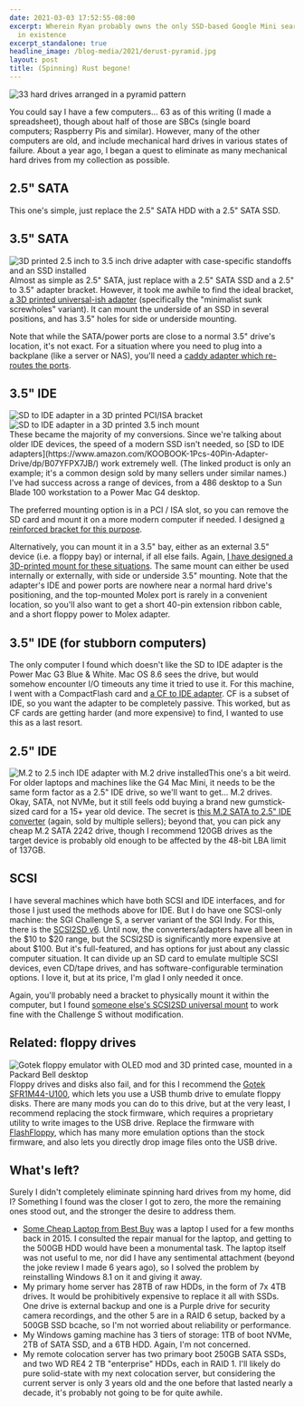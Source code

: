 ```yaml
---
date: 2021-03-03 17:52:55-08:00
excerpt: Wherein Ryan probably owns the only SSD-based Google Mini search appliance
  in existence
excerpt_standalone: true
headline_image: /blog-media/2021/derust-pyramid.jpg
layout: post
title: (Spinning) Rust begone!
---
```

<img src="{{ site.url }}{{ site.baseurl }}/blog-media/2021/derust-pyramid.jpg" alt="33 hard drives arranged in a pyramid pattern" class="img-responsive img-rounded img-lg">

You could say I have a few computers... 63 as of this writing (I made a
spreadsheet), though about half of those are SBCs (single board
computers; Raspberry Pis and similar). However, many of the other
computers are old, and include mechanical hard drives in various states
of failure. About a year ago, I began a quest to eliminate as many
mechanical hard drives from my collection as possible.

## 2.5" SATA

This one's simple, just replace the 2.5" SATA HDD with a 2.5" SATA SSD.

## 3.5" SATA

<img src="{{ site.url }}{{ site.baseurl }}/blog-media/2021/derust-3.5-sata-underside.jpg" alt="3D printed 2.5 inch to 3.5 inch drive adapter with case-specific standoffs and an SSD installed" class="img-responsive img-rounded img-md pull-right">Almost as simple as 2.5" SATA, just replace with a 2.5" SATA SSD and a 2.5" to 3.5" adapter bracket. However, it took me awhile to find the ideal bracket, [a 3D printed universal-ish adapter](https://www.thingiverse.com/thing:29628) (specifically the "minimalist sunk screwholes" variant). It can mount the underside of an SSD in several positions, and has 3.5" holes for side or underside mounting.

Note that while the SATA/power ports are close to a normal 3.5" drive's location, it's not exact. For a situation where you need to plug into a backplane (like a server or NAS), you'll need a [caddy adapter which re-routes the ports](https://www.amazon.com/General-Drive-HDD-Adapter-CADDY/dp/B00F3QFKNS/).
<div class="clearfix"></div>

## 3.5" IDE

<div class="pull-right"><img src="{{ site.url }}{{ site.baseurl }}/blog-media/2021/derust-sd-slot.jpg" alt="SD to IDE adapter in a 3D printed PCI/ISA bracket" class="img-responsive img-rounded img-md"><img src="{{ site.url }}{{ site.baseurl }}/blog-media/2021/derust-sd-3.5.jpg" alt="SD to IDE adapter in a 3D printed 3.5 inch mount" class="img-responsive img-rounded img-md"></div>These became the majority of my conversions. Since we're talking about older IDE devices, the speed of a modern SSD isn't needed, so [SD to IDE adapters](https://www.amazon.com/KOOBOOK-1Pcs-40Pin-Adapter-Drive/dp/B07YFPX7JB/) work extremely well. (The linked product is only an example; it's a common design sold by many sellers under similar names.) I've had success across a range of devices, from a 486 desktop to a Sun Blade 100 workstation to a Power Mac G4 desktop.

The preferred mounting option is in a PCI / ISA slot, so you can remove the SD card and mount it on a more modern computer if needed. I designed [a reinforced bracket for this purpose](https://www.thingiverse.com/thing:4686963).

Alternatively, you can mount it in a 3.5" bay, either as an external 3.5" device (i.e. a floppy bay) or internal, if all else fails. Again, [I have designed a 3D-printed mount for these situations](https://www.thingiverse.com/thing:4572090). The same mount can either be used internally or externally, with side or underside 3.5" mounting. Note that the adapter's IDE and power ports are nowhere near a normal hard drive's positioning, and the top-mounted Molex port is rarely in a convenient location, so you'll also want to get a short 40-pin extension ribbon cable, and a short floppy power to Molex adapter.

## 3.5" IDE (for stubborn computers)

The only computer I found which doesn't like the SD to IDE adapter is the Power Mac G3 Blue & White. Mac OS 8.6 sees the drive, but would somehow encounter I/O timeouts any time it tried to use it. For this machine, I went with a CompactFlash card and [a CF to IDE adapter](https://www.amazon.com/Ximimark-Compact-Bootable-Adapter-Converter/dp/B07LBLXDZM/). CF is a subset of IDE, so you want the adapter to be completely passive. This worked, but as CF cards are getting harder (and more expensive) to find, I wanted to use this as a last resort.
<div class="clearfix"></div>

## 2.5" IDE

<img src="{{ site.url }}{{ site.baseurl }}/blog-media/2021/derust-m2-2.5.jpg" alt="M.2 to 2.5 inch IDE adapter with M.2 drive installed" class="img-responsive img-rounded img-md pull-right">This one's a bit weird. For older laptops and machines like the G4 Mac Mini, it needs to be the same form factor as a 2.5" IDE drive, so we'll want to get... M.2 drives. Okay, SATA, not NVMe, but it still feels odd buying a brand new gumstick-sized card for a 15+ year old device. The secret is [this M.2 SATA to 2.5" IDE converter](https://www.amazon.com/gp/product/B07Z67GX6W/) (again, sold by multiple sellers); beyond that, you can pick any cheap M.2 SATA 2242 drive, though I recommend 120GB drives as the target device is probably old enough to be affected by the 48-bit LBA limit of 137GB.

## SCSI

I have several machines which have both SCSI and IDE interfaces, and for those I just used the methods above for IDE. But I do have one SCSI-only machine: the SGI Challenge S, a server variant of the SGI Indy. For this, there is the [SCSI2SD v6](http://www.codesrc.com/mediawiki/index.php/SCSI2SD). Until now, the converters/adapters have all been in the $10 to $20 range, but the SCSI2SD is significantly more expensive at about $100. But it's full-featured, and has options for just about any classic computer situation. It can divide up an SD card to emulate multiple SCSI devices, even CD/tape drives, and has software-configurable termination options. I love it, but at its price, I'm glad I only needed it once.

Again, you'll probably need a bracket to physically mount it within the computer, but I found [someone else's SCSI2SD universal mount](https://www.thingiverse.com/thing:3067337) to work fine with the Challenge S without modification.
<div class="clearfix"></div>

## Related: floppy drives

<img src="{{ site.url }}{{ site.baseurl }}/blog-media/2021/derust-gotek.jpg" alt="Gotek floppy emulator with OLED mod and 3D printed case, mounted in a Packard Bell desktop" class="img-responsive img-rounded img-md pull-right">Floppy drives and disks also fail, and for this I recommend the [Gotek SFR1M44-U100](https://www.amazon.com/gp/product/B0762NCHC6/), which lets you use a USB thumb drive to emulate floppy disks. There are many mods you can do to this drive, but at the very least, I recommend replacing the stock firmware, which requires a proprietary utility to write images to the USB drive. Replace the firmware with [FlashFloppy](https://github.com/keirf/FlashFloppy), which has many more emulation options than the stock firmware, and also lets you directly drop image files onto the USB drive.

## What's left?

Surely I didn't completely eliminate spinning hard drives from my home, did I? Something I found was the closer I got to zero, the more the remaining ones stood out, and the stronger the desire to address them.

  - [Some Cheap Laptop from Best Buy](https://www.finnie.org/2015/02/05/review-some-cheap-laptop-from-best-buy/) was a laptop I used for a few months back in 2015. I consulted the repair manual for the laptop, and getting to the 500GB HDD would have been a monumental task. The laptop itself was not useful to me, nor did I have any sentimental attachment (beyond the joke review I made 6 years ago), so I solved the problem by reinstalling Windows 8.1 on it and giving it away.
  - My primary home server has 28TB of raw HDDs, in the form of 7x 4TB drives. It would be prohibitively expensive to replace it all with SSDs. One drive is external backup and one is a Purple drive for security camera recordings, and the other 5 are in a RAID 6 setup, backed by a 500GB SSD bcache, so I'm not worried about reliability or performance.
  - My Windows gaming machine has 3 tiers of storage: 1TB of boot NVMe, 2TB of SATA SSD, and a 6TB HDD. Again, I'm not concerned.
  - My remote colocation server has two primary boot 250GB SATA SSDs, and two WD RE4 2 TB "enterprise" HDDs, each in RAID 1. I'll likely do pure solid-state with my next colocation server, but considering the current server is only 3 years old and the one before that lasted nearly a decade, it's probably not going to be for quite awhile.
